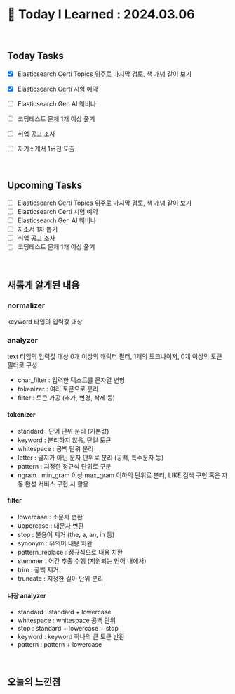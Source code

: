 # 📌 Today I Learned : 2024.03.06

<br>

## Today Tasks

- [x]  Elasticsearch Certi Topics 위주로 마지막 검토, 책 개념 같이 보기
- [x]  Elasticsearch Certi 시험 예약
- [ ]  Elasticsearch Gen AI 웨비나
- [ ]  코딩테스트 문제 1개 이상 풀기
- [ ]  취업 공고 조사
- [ ] 자기소개서 1버전 도출


<br>

## Upcoming Tasks

- [ ]  Elasticsearch Certi Topics 위주로 마지막 검토, 책 개념 같이 보기
- [ ]  Elasticsearch Certi 시험 예약
- [ ]  Elasticsearch Gen AI 웨비나
- [ ]  자소서 1차 뽑기
- [ ]  취업 공고 조사
- [ ]  코딩테스트 문제 1개 이상 풀기

<br>

## 새롭게 알게된 내용

### normalizer
keyword 타입의 입력값 대상

### analyzer
text 타입의 입력값 대상
 0개 이상의 캐릭터 필터, 1개의 토크나이저, 0개 이상의 토큰 필터로 구성

- char_filter : 입력한 텍스트를 문자열 변형
- tokenizer : 여러 토큰으로 분리
- filter : 토큰 가공 (추가, 변경, 삭제 등)

#### tokenizer
- standard : 단어 단위 분리 (기본값)
- keyword : 분리하지 않음, 단일 토큰
- whitespace : 공백 단위 분리
- letter : 글지가 아닌 문자 단위로 분리 (공백, 특수문자 등)
- pattern : 지정한 정규식 단위로 구분
- ngram : min_gram 이상 max_gram 이하의 단위로 분리, LIKE 검색 구현 혹은 자동 완성 서비스 구현 시 활용


#### filter
- lowercase : 소문자 변환
- uppercase : 대문자 변환
- stop : 불용어 제거 (the, a, an, in 등)
- synonym : 유의어 내용 치환
- pattern_replace : 정규식으로 내용 치환
- stemmer : 어간 추출 수행 (지원되는 언어 내에서)
- trim : 공백 제거
- truncate : 지정한 길이 단위 분리 


#### 내장 analyzer
- standard : standard + lowercase
- whitespace : whitespace 공백 단위 
- stop : standard + lowercase + stop 
- keyword : keyword 하나의 큰 토큰 반환
- pattern : pattern + lowercase


<br>

## 오늘의 느낀점
```



```
